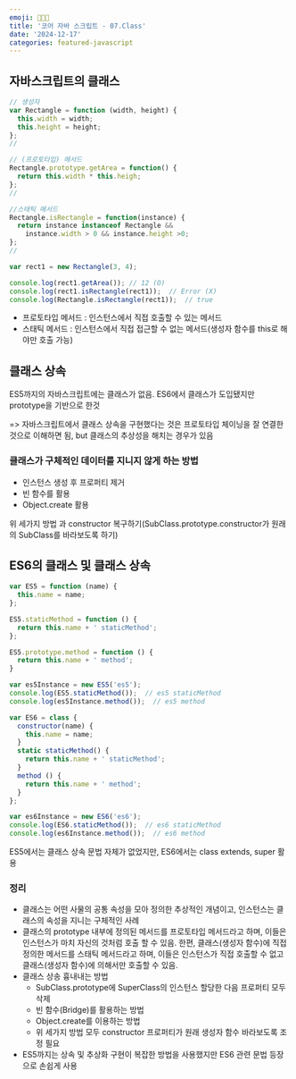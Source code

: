 ```yaml
---
emoji: 👨🏻‍💻
title: '코어 자바 스크립트 - 07.Class'
date: '2024-12-17'
categories: featured-javascript
---
```



## 자바스크립트의 클래스

```javascript
// 생성자
var Rectangle = function (width, height) {
  this.width = width;
  this.height = height;
};
//

// (프로토타입) 메서드
Rectangle.prototype.getArea = function() {
  return this.width * this.heigh;
};
//

//스태틱 메서드
Rectangle.isRectangle = function(instance) {
  return instance instanceof Rectangle &&
    instance.width > 0 && instance.height >0;
};
//

var rect1 = new Rectangle(3, 4);

console.log(rect1.getArea()); // 12 (O)
console.log(rect1.isRectangle(rect1));  // Error (X)
console.log(Rectangle.isRectangle(rect1));  // true
```
- 프로토타입 메서드 : 인스턴스에서 직접 호출할 수 있는 메서드
- 스태틱 메서드 : 인스턴스에서 직접 접근할 수 없는 메서드(생성자 함수를 this로 해야만 호출 가능)


## 클래스 상속
ES5까지의 자바스크립트에는 클래스가 없음. ES6에서 클래스가 도입됐지만 prototype을 기반으로 한것

=> 자바스크립트에서 클래스 상속을 구현했다는 것은 프로토타입 체이닝을 잘 연결한 것으로 이해하면 됨, but 클래스의 추상성을 해치는 경우가 있음

### 클래스가 구체적인 데이터를 지니지 않게 하는 방법
  - 인스턴스 생성 후 프로퍼티 제거
  - 빈 함수를 활용
  - Object.create 활용

위 세가지 방법 과 constructor 복구하기(SubClass.prototype.constructor가 원래의 SubClass를 바라보도록 하기)

## ES6의 클래스 및 클래스 상속
```javascript
var ES5 = function (name) {
  this.name = name;
};

ES5.staticMethod = function () {
  return this.name + ' staticMethod';
};

ES5.prototype.method = function () {
  return this.name + ' method';
}

var es5Instance = new ES5('es5');
console.log(ES5.staticMethod());  // es5 staticMethod
console.log(es5Instance.method());  // es5 method

var ES6 = class {
  constructor(name) {
    this.name = name;
  }
  static staticMethod() {
    return this.name + ' staticMethod';
  }
  method () {
    return this.name + ' method';
  }
};

var es6Instance = new ES6('es6');
console.log(ES6.staticMethod());  // es6 staticMethod
console.log(es6Instance.method());  // es6 method
```

ES5에서는 클래스 상속 문법 자체가 없었지만, ES6에서는 class extends, super 활용

### 정리
- 클래스는 어떤 사물의 공통 속성을 모아 정의한 추상적인 개념이고, 인스턴스는 클래스의 속성을 지니는 구체적인 사례
- 클래스의 prototype 내부에 정의된 메서드를 프로토타입 메서드라고 하며, 이들은 인스턴스가 마치 자신의 것처럼 호출 할 수 있음. 한편, 클래스(생성자 함수)에 직접 정의한 메서드를 스태틱 메서드라고 하며, 이들은 인스턴스가 직접 호출할 수 없고 클래스(생성자 함수)에 의해서만 호출할 수 있음.
- 클래스 상송 흉내내는 방법
  - SubClass.prototype에 SuperClass의 인스턴스 할당한 다음 프로퍼티 모두 삭제
  - 빈 함수(Bridge)를 활용하는 방법
  - Object.create를 이용하는 방법
  - 위 세가지 방법 모두 constructor 프로퍼티가 원래 생성자 함수 바라보도록 조정 필요
- ES5까지는 상속 및 추상화 구현이 복잡한 방법을 사용했지만 ES6 관련 문법 등장으로 손쉽게 사용

```toc
```